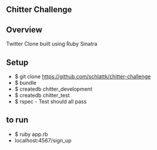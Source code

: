 ## Chitter Challenge ##

## Overview ##

Twitter Clone built using Ruby Sinatra

## Setup ##

- $ git clone https://github.com/schlattk/chitter-challenge
- $ bundle
- $ createdb chitter_development
- $ createdb chitter_test
- $ rspec - Test should all pass

## to run ##

- $ ruby app.rb
- localhost:4567/sign_up
